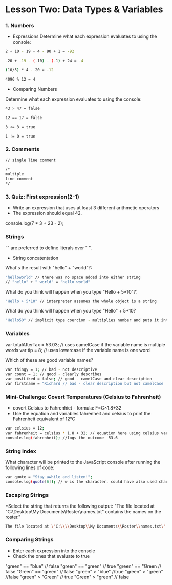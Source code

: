 # Lesson Two: Data Types & Variables

### 1. Numbers 

* Expressions 
Determine what each expression evaluates to using the console:
```sh
2 + 10 - 19 + 4 - 90 + 1 = -92

-20 + -19 - (-10) - (-1) + 24 = -4

(10/5) * 4 - 20 = -12

4096 % 12 = 4
```

* Comparing Numbers 

Determine what each expression evaluates to using the console:
```sh
43 > 47 = false

12 == 17 = false

3 <= 3 = true

1 != 0 = true
```

### 2. Comments

```sh
// single line comment 

/*
multiple
line comment
*/
```

### 3. Quiz: First expression(2-1)

* Write an expression that uses at least 3 different arithmetic operators
* The expression should equal 42.

console.log(7 * 3 + 23 - 2);


### Strings 
' ' are preferred to define literals over " ".

* String concatentation

What's the result with "hello" + "world"?:

```sh
"helloworld" // there was no space added into either string
// "hello" + " world" = "hello world"
```


What do you think will happen when you type "Hello + 5*10"?:

```sh
"Hello + 5*10" // interpreter assumes the whole object is a string
```

What do you think will happen when you type "Hello" + 5*10?

```sh
"Hello50" // implicit type coercion - multiplies number and puts it into a string
```


### Variables

var totalAfterTax = 53.03; // uses camelCase if the variable name is multiple words
var tip = 8; // uses lowercase if the variable name is one word

Which of these are good variable names?

```sh
var thingy = 1; // bad - not descriptive
var count = 1; // good - clearly describes 
var postLiked = false; // good - camelCase and clear description
var firstname = "Richard // bad - clear description but not camelCase
```

### Mini-Challenge: Covert Temperatures (Celsius to Fahrenheit)
* covert Celsius to Fahrenhiet - formula: F=C×1.8+32
* Use the equation and variables fahrenheit and celsius to print the Fahrenheit equivalent of 12°C
```sh
var celsius = 12;
var fahrenheit = celsius * 1.8 + 32; // equation here using celsius variable
console.log(fahrenheit); //logs the outcome  53.6
```

### String Index
What character will be printed to the JavaScript console after running the following lines of code:
```sh
var quote = "Stay awhile and listen!";
console.log(quote[6]); // w is the character. could have also used charAt() to find the string index
```

### Escaping Strings

*Select the string that returns the following output:
"The file located at "C:\\Desktop\My Documents\Roster\names.txt" contains the names on the roster."

```sh
The file located at \"C:\\\\Desktop\\My Documents\\Roster\\names.txt\" contains the names on the roster."

```

### Comparing Strings

* Enter each expression into the console
* Check the ones that evaluate to true

"green" == "blue" // false
"green" == "green" // true
"green" == "Green // false
"Green" == "green" // false
"green" > "blue" //true
"green" > "green" //false
"green" > "Green" // true
"Green" > "green" // false
